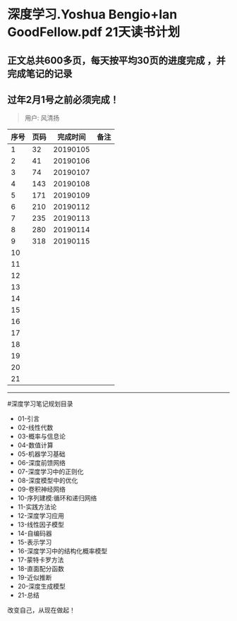 # 深度学习.Yoshua Bengio+Ian GoodFellow.pdf 21天读书计划
## 正文总共600多页，每天按平均30页的进度完成 ，并完成笔记的记录
## 过年2月1号之前必须完成！

> 用户: 风清扬

| 序号|  页码 |  完成时间 |备注|
| --- | ---  |   ---   | ---|
| 1   |  32  |   20190105| 	  
| 2   |  41	 |   20190106| 	
| 3   |  74	 |   20190107| 
| 4   |  143 |   20190108|
| 5   |  171 |   20190109|  
| 6   |  210 |	 20190112|
| 7   |  235 |   20190113|
| 8   |  280 |   20190114|
| 9   |  318 |   20190115|
| 10  | 	 |   |
| 11  | 	 |   |
| 12  |  	 |   |
| 13  | 	 |   |
| 14  | 	 |   |
| 15  | 	 |   |
| 16  | 	 |   |
| 17  | 	 |   |
| 18  | 	 |   |
| 19  | 	 |   |
| 20  | 	 |   |
| 21  | 	 |   |

---
#深度学习笔记规划目录
* 01-引言
* 02-线性代数
* 03-概率与信息论
* 04-数值计算
* 05-机器学习基础
* 06-深度前馈网络
* 07-深度学习中的正则化
* 08-深度模型中的优化
* 09-卷积神经网络
* 10-序列建模:循环和递归网络
* 11-实践方法论
* 12-深度学习应用
* 13-线性因子模型
* 14-自编码器
* 15-表示学习
* 16-深度学习中的结构化概率模型
* 17-蒙特卡罗方法
* 18-直面配分函数
* 19-近似推断
* 20-深度生成模型
* 21-总结

改变自己，从现在做起！
